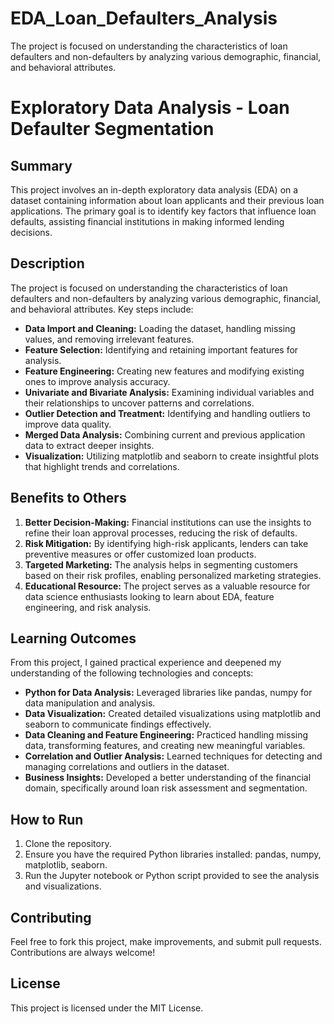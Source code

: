 # EDA_Loan_Defaulters_Analysis
The project is focused on understanding the characteristics of loan defaulters and non-defaulters by analyzing various demographic, financial, and behavioral attributes.
# Exploratory Data Analysis - Loan Defaulter Segmentation

## Summary
This project involves an in-depth exploratory data analysis (EDA) on a dataset containing information about loan applicants and their previous loan applications. The primary goal is to identify key factors that influence loan defaults, assisting financial institutions in making informed lending decisions.

## Description
The project is focused on understanding the characteristics of loan defaulters and non-defaulters by analyzing various demographic, financial, and behavioral attributes. Key steps include:

- **Data Import and Cleaning:** Loading the dataset, handling missing values, and removing irrelevant features.
- **Feature Selection:** Identifying and retaining important features for analysis.
- **Feature Engineering:** Creating new features and modifying existing ones to improve analysis accuracy.
- **Univariate and Bivariate Analysis:** Examining individual variables and their relationships to uncover patterns and correlations.
- **Outlier Detection and Treatment:** Identifying and handling outliers to improve data quality.
- **Merged Data Analysis:** Combining current and previous application data to extract deeper insights.
- **Visualization:** Utilizing matplotlib and seaborn to create insightful plots that highlight trends and correlations.

## Benefits to Others
1. **Better Decision-Making:** Financial institutions can use the insights to refine their loan approval processes, reducing the risk of defaults.
2. **Risk Mitigation:** By identifying high-risk applicants, lenders can take preventive measures or offer customized loan products.
3. **Targeted Marketing:** The analysis helps in segmenting customers based on their risk profiles, enabling personalized marketing strategies.
4. **Educational Resource:** The project serves as a valuable resource for data science enthusiasts looking to learn about EDA, feature engineering, and risk analysis.

## Learning Outcomes
From this project, I gained practical experience and deepened my understanding of the following technologies and concepts:
- **Python for Data Analysis:** Leveraged libraries like pandas, numpy for data manipulation and analysis.
- **Data Visualization:** Created detailed visualizations using matplotlib and seaborn to communicate findings effectively.
- **Data Cleaning and Feature Engineering:** Practiced handling missing data, transforming features, and creating new meaningful variables.
- **Correlation and Outlier Analysis:** Learned techniques for detecting and managing correlations and outliers in the dataset.
- **Business Insights:** Developed a better understanding of the financial domain, specifically around loan risk assessment and segmentation.

## How to Run
1. Clone the repository.
2. Ensure you have the required Python libraries installed: pandas, numpy, matplotlib, seaborn.
3. Run the Jupyter notebook or Python script provided to see the analysis and visualizations.

## Contributing
Feel free to fork this project, make improvements, and submit pull requests. Contributions are always welcome!

## License
This project is licensed under the MIT License.
